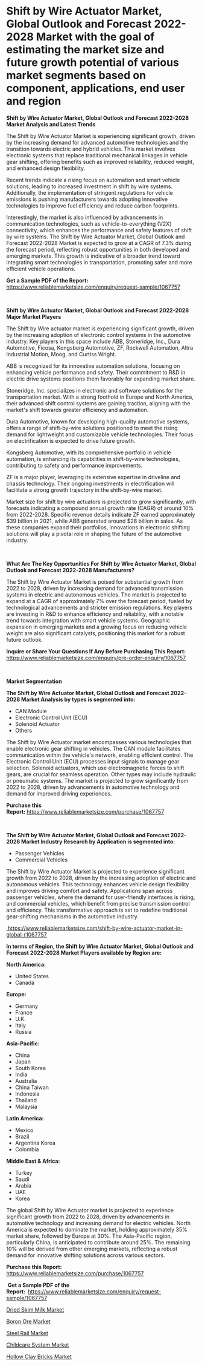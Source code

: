 <p><h1>Shift by Wire Actuator Market, Global Outlook and Forecast 2022-2028 Market with the goal of estimating the market size and future growth potential of various market segments based on component, applications, end user and region</h1></p><p><strong>Shift by Wire Actuator Market, Global Outlook and Forecast 2022-2028 Market Analysis and Latest Trends</strong></p>
<p><p>The Shift by Wire Actuator Market is experiencing significant growth, driven by the increasing demand for advanced automotive technologies and the transition towards electric and hybrid vehicles. This market involves electronic systems that replace traditional mechanical linkages in vehicle gear shifting, offering benefits such as improved reliability, reduced weight, and enhanced design flexibility. </p><p>Recent trends indicate a rising focus on automation and smart vehicle solutions, leading to increased investment in shift by wire systems. Additionally, the implementation of stringent regulations for vehicle emissions is pushing manufacturers towards adopting innovative technologies to improve fuel efficiency and reduce carbon footprints.</p><p>Interestingly, the market is also influenced by advancements in communication technologies, such as vehicle-to-everything (V2X) connectivity, which enhances the performance and safety features of shift by wire systems. The Shift by Wire Actuator Market, Global Outlook and Forecast 2022-2028 Market is expected to grow at a CAGR of 7.3% during the forecast period, reflecting robust opportunities in both developed and emerging markets. This growth is indicative of a broader trend toward integrating smart technologies in transportation, promoting safer and more efficient vehicle operations.</p></p>
<p><strong>Get a Sample PDF of the Report:&nbsp;</strong> <a href="https://www.reliablemarketsize.com/enquiry/request-sample/1067757">https://www.reliablemarketsize.com/enquiry/request-sample/1067757</a></p>
<p>&nbsp;</p>
<p><strong>Shift by Wire Actuator Market, Global Outlook and Forecast 2022-2028 Major Market Players</strong></p>
<p><p>The Shift by Wire actuator market is experiencing significant growth, driven by the increasing adoption of electronic control systems in the automotive industry. Key players in this space include ABB, Stoneridge, Inc., Dura Automotive, Ficosa, Kongsberg Automotive, ZF, Rockwell Automation, Altra Industrial Motion, Moog, and Curtiss Wright.</p><p>ABB is recognized for its innovative automation solutions, focusing on enhancing vehicle performance and safety. Their commitment to R&D in electric drive systems positions them favorably for expanding market share.</p><p>Stoneridge, Inc. specializes in electronic and software solutions for the transportation market. With a strong foothold in Europe and North America, their advanced shift control systems are gaining traction, aligning with the market's shift towards greater efficiency and automation.</p><p>Dura Automotive, known for developing high-quality automotive systems, offers a range of shift-by-wire solutions positioned to meet the rising demand for lightweight and customizable vehicle technologies. Their focus on electrification is expected to drive future growth.</p><p>Kongsberg Automotive, with its comprehensive portfolio in vehicle automation, is enhancing its capabilities in shift-by-wire technologies, contributing to safety and performance improvements.</p><p>ZF is a major player, leveraging its extensive expertise in driveline and chassis technology. Their ongoing investments in electrification will facilitate a strong growth trajectory in the shift-by-wire market.</p><p>Market size for shift by wire actuators is projected to grow significantly, with forecasts indicating a compound annual growth rate (CAGR) of around 10% from 2022-2028. Specific revenue details indicate ZF earned approximately $39 billion in 2021, while ABB generated around $28 billion in sales. As these companies expand their portfolios, innovations in electronic shifting solutions will play a pivotal role in shaping the future of the automotive industry.</p></p>
<p>&nbsp;</p>
<p><strong>What Are The Key Opportunities For Shift by Wire Actuator Market, Global Outlook and Forecast 2022-2028 Manufacturers?</strong></p>
<p><p>The Shift by Wire Actuator Market is poised for substantial growth from 2022 to 2028, driven by increasing demand for advanced transmission systems in electric and autonomous vehicles. The market is projected to expand at a CAGR of approximately 7% over the forecast period, fueled by technological advancements and stricter emission regulations. Key players are investing in R&D to enhance efficiency and reliability, with a notable trend towards integration with smart vehicle systems. Geographic expansion in emerging markets and a growing focus on reducing vehicle weight are also significant catalysts, positioning this market for a robust future outlook.</p></p>
<p><strong>Inquire or Share Your Questions If Any Before Purchasing This Report:</strong> <a href="https://www.reliablemarketsize.com/enquiry/pre-order-enquiry/1067757">https://www.reliablemarketsize.com/enquiry/pre-order-enquiry/1067757</a></p>
<p>&nbsp;</p>
<p><strong>Market Segmentation</strong></p>
<p><strong>The Shift by Wire Actuator Market, Global Outlook and Forecast 2022-2028 Market Analysis by types is segmented into:</strong></p>
<p><ul><li>CAN Module</li><li>Electronic Control Unit (ECU)</li><li>Solenoid Actuator</li><li>Others</li></ul></p>
<p><p>The Shift by Wire Actuator market encompasses various technologies that enable electronic gear shifting in vehicles. The CAN module facilitates communication within the vehicle's network, enabling efficient control. The Electronic Control Unit (ECU) processes input signals to manage gear selection. Solenoid actuators, which use electromagnetic forces to shift gears, are crucial for seamless operation. Other types may include hydraulic or pneumatic systems. The market is projected to grow significantly from 2022 to 2028, driven by advancements in automotive technology and demand for improved driving experiences.</p></p>
<p><strong>Purchase this Report:&nbsp;</strong><a href="https://www.reliablemarketsize.com/purchase/1067757">https://www.reliablemarketsize.com/purchase/1067757</a></p>
<p>&nbsp;</p>
<p><strong>The Shift by Wire Actuator Market, Global Outlook and Forecast 2022-2028 Market Industry Research by Application is segmented into:</strong></p>
<p><ul><li>Passenger Vehicles</li><li>Commercial Vehicles</li></ul></p>
<p><p>The Shift by Wire Actuator Market is projected to experience significant growth from 2022 to 2028, driven by the increasing adoption of electric and autonomous vehicles. This technology enhances vehicle design flexibility and improves driving comfort and safety. Applications span across passenger vehicles, where the demand for user-friendly interfaces is rising, and commercial vehicles, which benefit from precise transmission control and efficiency. This transformative approach is set to redefine traditional gear-shifting mechanisms in the automotive industry.</p></p>
<p><a href="https://www.reliablemarketsize.com/shift-by-wire-actuator-market-in-global-r1067757">&nbsp;https://www.reliablemarketsize.com/shift-by-wire-actuator-market-in-global-r1067757</a></p>
<p><strong>In terms of Region, the Shift by Wire Actuator Market, Global Outlook and Forecast 2022-2028 Market Players available by Region are:</strong></p>
<p>
    <p> <strong> North America: </strong>
        <ul>
            <li>United States</li>
            <li>Canada</li>
        </ul>
        </p> 
    <p> <strong> Europe: </strong>
        <ul>
            <li>Germany</li>
            <li>France</li>
            <li>U.K.</li>
            <li>Italy</li>
            <li>Russia</li>
        </ul>
        </p> 
    <p> <strong> Asia-Pacific: </strong>
        <ul>
            <li>China</li>
            <li>Japan</li>
            <li>South Korea</li>
            <li>India</li>
            <li>Australia</li>
            <li>China Taiwan</li>
            <li>Indonesia</li>
            <li>Thailand</li>
            <li>Malaysia</li>
        </ul>
        </p> 
    <p> <strong> Latin America: </strong>
        <ul>
            <li>Mexico</li>
            <li>Brazil</li>
            <li>Argentina Korea</li>
            <li>Colombia</li>
        </ul>
        </p> 
    <p> <strong> Middle East & Africa: </strong>
        <ul>
            <li>Turkey</li>
            <li>Saudi</li>
            <li>Arabia</li>
            <li>UAE</li>
            <li>Korea</li>
        </ul>
    </p>
    </p>
<p><p>The global Shift by Wire Actuator market is projected to experience significant growth from 2022 to 2028, driven by advancements in automotive technology and increasing demand for electric vehicles. North America is expected to dominate the market, holding approximately 35% market share, followed by Europe at 30%. The Asia-Pacific region, particularly China, is anticipated to contribute around 25%. The remaining 10% will be derived from other emerging markets, reflecting a robust demand for innovative shifting solutions across various sectors.</p></p>
<p><strong>Purchase this Report: </strong><a href="https://www.reliablemarketsize.com/purchase/1067757">https://www.reliablemarketsize.com/purchase/1067757</a></p>
<p>&nbsp;<strong>Get a Sample PDF of the Report:&nbsp;&nbsp;</strong><a href="https://www.reliablemarketsize.com/enquiry/request-sample/1067757">https://www.reliablemarketsize.com/enquiry/request-sample/1067757</a></p>
<p><strong></strong></p>
<p><p><a href="https://www.linkedin.com/pulse/strategic-market-insights-navigating-global-dried-skim-milk-mkb2e?trackingId=b2RXOHSSTzCYySn06rFMTA%3D%3D">Dried Skim Milk Market</a></p><p><a href="https://issuu.com/reportprime-2/docs/boron-ore-market-size-2030.pptx_d03e497b335632">Boron Ore Market</a></p><p><a href="https://medium.com/@zoe.dyer9808709/the-market-for-steel-rail-market-is-examined-in-this-report-along-with-the-factors-that-are-1070dcf42241">Steel Rail Market</a></p><p><a href="https://www.linkedin.com/pulse/global-childcare-system-market-analysis-trends-forecasts-growth-s0h9f?trackingId=GtR2F7RQQOilhPk7BM1MXA%3D%3D">Childcare System Market</a></p><p><a href="https://issuu.com/reportprime-2/docs/hollow-clay-bricks-market-size-2030_593ece6983730e">Hollow Clay Bricks Market</a></p></p>